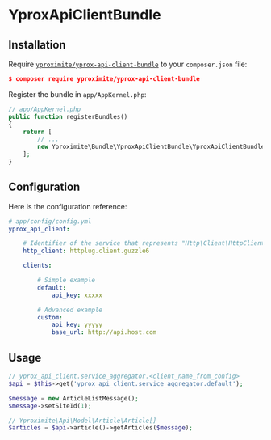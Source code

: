 YproxApiClientBundle
====================

Installation
------------

Require
[`yproximite/yprox-api-client-bundle`](https://packagist.org/packages/yproximite/yprox-api-client-bundle)
to your `composer.json` file:

```json
$ composer require yproximite/yprox-api-client-bundle
```

Register the bundle in `app/AppKernel.php`:

```php
// app/AppKernel.php
public function registerBundles()
{
    return [
        // ...
        new Yproximite\Bundle\YproxApiClientBundle\YproxApiClientBundle(),
    ];
}
```

Configuration
-------------

Here is the configuration reference:

```yaml
# app/config/config.yml
yprox_api_client:

    # Identifier of the service that represents "Http\Client\HttpClient"
    http_client: httplug.client.guzzle6

    clients:

        # Simple example
        default:
            api_key: xxxxx

        # Advanced example
        custom:
            api_key: yyyyy
            base_url: http://api.host.com
```

Usage
-----

```php
// yprox_api_client.service_aggregator.<client_name_from_config>
$api = $this->get('yprox_api_client.service_aggregator.default');

$message = new ArticleListMessage();
$message->setSiteId(1);

// Yproximite\Api\Model\Article\Article[]
$articles = $api->article()->getArticles($message);
```
